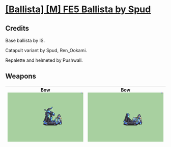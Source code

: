 # [\[Ballista\] \[M\] FE5 Ballista by Spud](./)
## Credits

Base ballista by IS.

Catapult variant by Spud, Ren_Ookami.

Repalette and helmeted by Pushwall.

## Weapons

| <b>Bow</b><br/><img alt="Bow animation" src="./5.%20Bow%20(Ballista)/Bow.gif"/> | <b>Bow</b><br/><img alt="Bow animation" src="./5.%20Bow%20(Catapult)/Bow.gif"/> |
| :---: | :---: |

